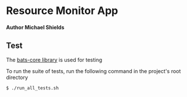 # Resource Monitor App
#### Author Michael Shields



## Test

The <a href="https://bats-core.readthedocs.io/en/stable/index.html">bats-core library</a> is used for testing

To run the suite of tests, run the following command in the project's root directory

```bash
$ ./run_all_tests.sh
```
